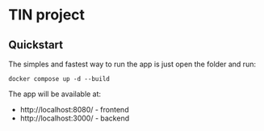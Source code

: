# TIN project

## Quickstart

The simples and fastest way to run the app is just open the folder and run:

```
docker compose up -d --build
```

The app will be available at:
- http://localhost:8080/ - frontend
- http://localhost:3000/ - backend

